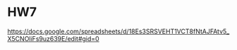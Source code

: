# HW7
https://docs.google.com/spreadsheets/d/18Es3SRSVEHT1VCT8fNtAJFAtv5_X5CNOliFs9uz639E/edit#gid=0
